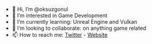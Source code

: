- 👋 Hi, I’m @oksuzgonul
- 👀 I’m interested in Game Development
- 🌱 I’m currently learning: Unreal Engine and Vulkan
- 💞️ I’m looking to collaborate: on anything game related
- 📫 How to reach me: [Twitter](https://twitter.com/oksuzgonulh) - [Website](https://oksuzgonul.github.io)

<!---
oksuzgonul/oksuzgonul is a ✨ special ✨ repository because its `README.md` (this file) appears on your GitHub profile.
You can click the Preview link to take a look at your changes.
--->
